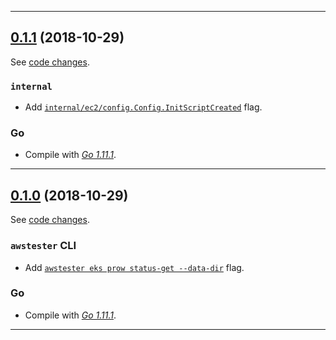 

<hr>


## [0.1.1](https://github.com/aws/awstester/releases/tag/0.1.1) (2018-10-29)

See [code changes](https://github.com/aws/awstester/compare/0.1.0...0.1.1).

### `internal`

- Add [`internal/ec2/config.Config.InitScriptCreated`](https://github.com/aws/awstester/commit/793935db2418a7c960d89512372f534996adcb19) flag.

### Go

- Compile with [*Go 1.11.1*](https://golang.org/doc/devel/release.html#go1.11).


<hr>


## [0.1.0](https://github.com/aws/awstester/releases/tag/0.1.0) (2018-10-29)

See [code changes](https://github.com/aws/awstester/compare/0.0.9...0.1.0).

### `awstester` CLI

- Add [`awstester eks prow status-get --data-dir`](https://github.com/aws/awstester/commit/034b9f6667b664368bace942b2e8f160c1eadf9f) flag.

### Go

- Compile with [*Go 1.11.1*](https://golang.org/doc/devel/release.html#go1.11).


<hr>

